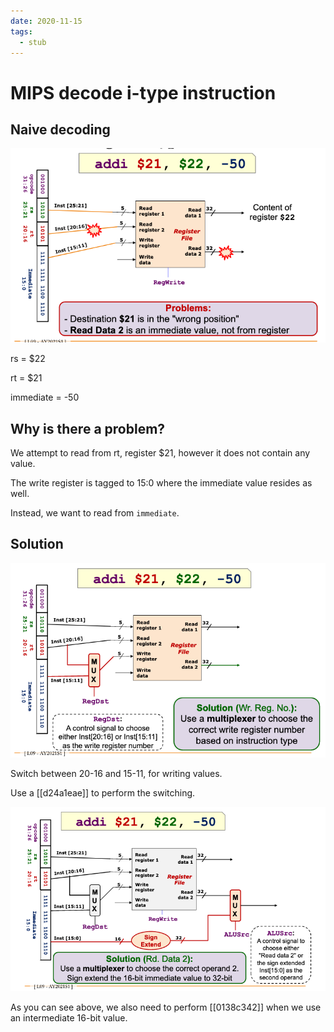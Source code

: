```yaml
---
date: 2020-11-15
tags: 
  - stub
---
```


# MIPS decode i-type instruction 

## Naive decoding

![](./static/mips-i-type-instruction-naive.png)

rs = $22

rt = $21

immediate = -50

## Why is there a problem?

We attempt to read from rt, register $21, however it does not contain any value.

The write register is tagged to 15:0 where the immediate value resides as well.

Instead, we want to read from `immediate`.

## Solution

![](./static/mips-i-type-instruction-soln.png)

Switch between 20-16 and 15-11, for writing values.

Use a [[d24a1eae]] to perform the switching.

![](./static/mips-decode-extend.png)

As you can see above, we also need to perform [[0138c342]]  when we use an intermediate 16-bit value.
